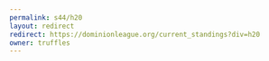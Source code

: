 ```yaml
---
permalink: s44/h20
layout: redirect
redirect: https://dominionleague.org/current_standings?div=h20
owner: truffles
---
```

